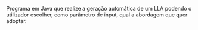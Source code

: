 Programa em Java que realize a geração automática de  um  LLA podendo  o  utilizador  escolher,  como  parâmetro  de  input,  qual  a  abordagem  que  quer adoptar.
